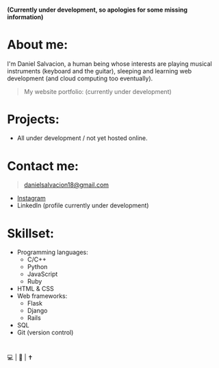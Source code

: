 #### (Currently under development, so apologies for some missing information)  

# About me:
  
I'm Daniel Salvacion, a human being whose interests are playing musical instruments (keyboard and the guitar), sleeping and learning web development (and cloud computing too eventually).  
> My website portfolio: (currently under development)
  
# Projects:
  
* All under development / not yet hosted online.  
  
# Contact me:
  
> danielsalvacion18@gmail.com  
* [Instagram](https://www.instagram.com/adobong_sunog)  
* LinkedIn (profile currently under development)  
  
# Skillset:
* Programming languages:
    * C/C++
    * Python
    * JavaScript
    * Ruby
* HTML & CSS
* Web frameworks:
    * Flask
    * Django
    * Rails
* SQL
* Git (version control)  
 
#  
💻 | 🎸 | ✝
<!---
AncientSoup/AncientSoup is a ✨ special ✨ repository because its `README.md` (this file) appears on your GitHub profile.
You can click the Preview link to take a look at your changes.
--->
